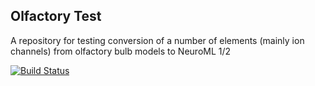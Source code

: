 ## Olfactory Test

A repository for testing conversion of a number of elements (mainly ion channels) from olfactory bulb models to NeuroML 1/2 

[![Build Status](https://travis-ci.org/OpenSourceBrain/OlfactoryTest.svg?branch=master)](https://travis-ci.org/OpenSourceBrain/OlfactoryTest)
